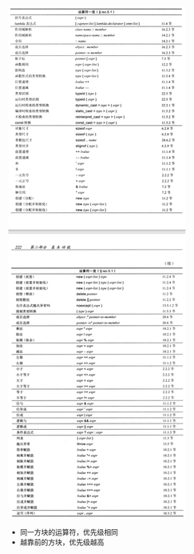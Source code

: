 ![image-20220721144942750](%E8%BF%90%E7%AE%97%E7%AC%A6.assets/image-20220721144942750.png)

- 同一方块的运算符，优先级相同
- 越靠前的方块，优先级越高



